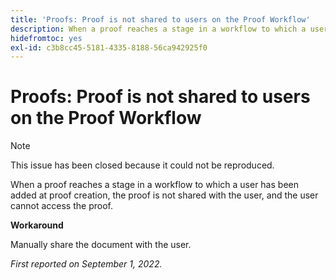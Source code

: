 ```yaml
---
title: 'Proofs: Proof is not shared to users on the Proof Workflow'
description: When a proof reaches a stage in a workflow to which a user has been added at proof creation, the proof is not shared with the user, and the user cannot access the proof.
hidefromtoc: yes
exl-id: c3b8cc45-5181-4335-8188-56ca942925f0
---
```

# Proofs: Proof is not shared to users on the Proof Workflow

<!--This issue is on the WF and WFP TOCs-->
<!--Article live by request-->

>[!NOTE]
>
>This issue has been closed because it could not be reproduced.

When a proof reaches a stage in a workflow to which a user has been added at proof creation, the proof is not shared with the user, and the user cannot access the proof.

**Workaround**

Manually share the document with the user.

_First reported on September 1, 2022._

